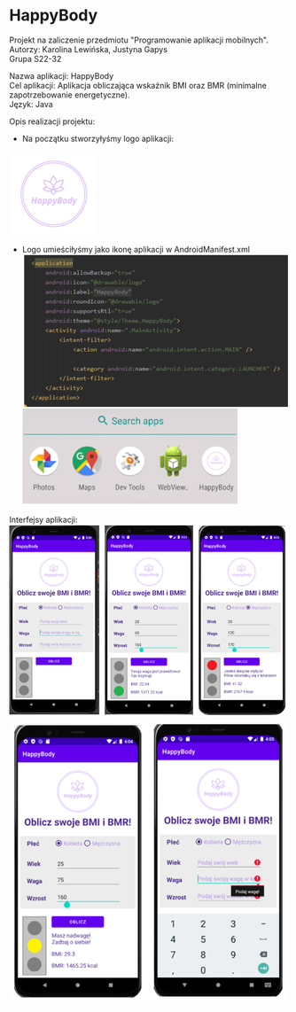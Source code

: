 # HappyBody
Projekt na zaliczenie przedmiotu "Programowanie aplikacji mobilnych". <br />
Autorzy: Karolina Lewińska, Justyna Gapys <br />
Grupa S22-32

Nazwa aplikacji: HappyBody <br />
Cel aplikacji: Aplikacja obliczająca wskaźnik BMI oraz BMR (minimalne zapotrzebowanie energetyczne). <br />
Język: Java <br />

Opis realizacji projektu: <br />
* Na początku stworzyłyśmy logo aplikacji:

![logo](https://github.com/KarolinaLewinska/HappyBody/blob/master/ReadmeIMG/logo.PNG)

* Logo umieściłyśmy jako ikonę aplikacji w AndroidManifest.xml <br />
![manifest](https://github.com/KarolinaLewinska/HappyBody/blob/master/ReadmeIMG/androidManifest.PNG) <br />
![menu](https://github.com/KarolinaLewinska/HappyBody/blob/master/ReadmeIMG/menu.PNG)

Interfejsy aplikacji:
![interfaces](https://github.com/KarolinaLewinska/HappyBody/blob/master/ReadmeIMG/interfaces.PNG) <br />
![interfaces2](https://github.com/KarolinaLewinska/HappyBody/blob/master/ReadmeIMG/interfaces2.PNG)
